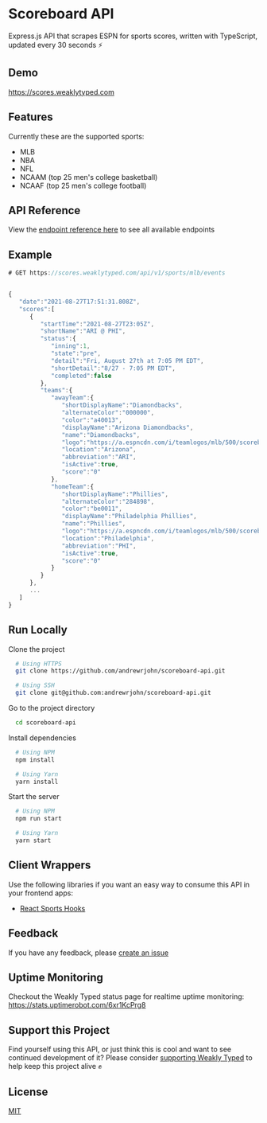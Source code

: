 # Scoreboard API

Express.js API that scrapes ESPN for sports scores, written with TypeScript, updated every 30 seconds ⚡️

## Demo

https://scores.weaklytyped.com

## Features

Currently these are the supported sports:

- MLB
- NBA
- NFL
- NCAAM (top 25 men's college basketball)
- NCAAF (top 25 men's college football)

## API Reference

View the [endpoint reference here](https://scores.weaklytyped.com/) to see all available endpoints

## Example

```javascript
# GET https://scores.weaklytyped.com/api/v1/sports/mlb/events


{
   "date":"2021-08-27T17:51:31.808Z",
   "scores":[
      {
         "startTime":"2021-08-27T23:05Z",
         "shortName":"ARI @ PHI",
         "status":{
            "inning":1,
            "state":"pre",
            "detail":"Fri, August 27th at 7:05 PM EDT",
            "shortDetail":"8/27 - 7:05 PM EDT",
            "completed":false
         },
         "teams":{
            "awayTeam":{
               "shortDisplayName":"Diamondbacks",
               "alternateColor":"000000",
               "color":"a40013",
               "displayName":"Arizona Diamondbacks",
               "name":"Diamondbacks",
               "logo":"https://a.espncdn.com/i/teamlogos/mlb/500/scoreboard/ari.png",
               "location":"Arizona",
               "abbreviation":"ARI",
               "isActive":true,
               "score":"0"
            },
            "homeTeam":{
               "shortDisplayName":"Phillies",
               "alternateColor":"284898",
               "color":"be0011",
               "displayName":"Philadelphia Phillies",
               "name":"Phillies",
               "logo":"https://a.espncdn.com/i/teamlogos/mlb/500/scoreboard/phi.png",
               "location":"Philadelphia",
               "abbreviation":"PHI",
               "isActive":true,
               "score":"0"
            }
         }
      },
      ...
   ]
}
```

## Run Locally

Clone the project

```sh
  # Using HTTPS
  git clone https://github.com/andrewrjohn/scoreboard-api.git

  # Using SSH
  git clone git@github.com:andrewrjohn/scoreboard-api.git
```

Go to the project directory

```sh
  cd scoreboard-api
```

Install dependencies

```sh
  # Using NPM
  npm install

  # Using Yarn
  yarn install
```

Start the server

```sh
  # Using NPM
  npm run start

  # Using Yarn
  yarn start
```

## Client Wrappers

Use the following libraries if you want an easy way to consume this API in your frontend apps:

- [React Sports Hooks](https://github.com/andrewrjohn/react-sports-hooks)

## Feedback

If you have any feedback, please [create an issue](https://github.com/andrewrjohn/scoreboard-api/issues/new)

## Uptime Monitoring

Checkout the Weakly Typed status page for realtime uptime monitoring:
https://stats.uptimerobot.com/6xr1KcPrg8

## Support this Project

Find yourself using this API, or just think this is cool and want to see continued development of it? Please consider <a href="https://buy.stripe.com/28o2a2fPyens2Qg288" target="_blank">supporting Weakly Typed</a> to help keep this project alive ✊

## License

[MIT](https://choosealicense.com/licenses/mit/)

